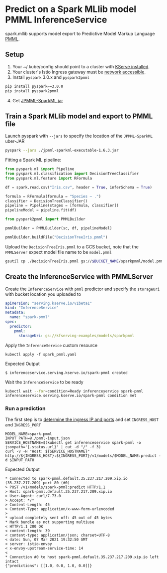# Predict on a Spark MLlib model PMML InferenceService
spark.mllib supports model export to Predictive Model Markup Language [PMML](https://en.wikipedia.org/wiki/Predictive_Model_Markup_Language).

## Setup
1. Your ~/.kube/config should point to a cluster with [KServe installed](../../../get_started/README.md#4-install-kserve).
2. Your cluster's Istio Ingress gateway must be [network accessible](https://istio.io/latest/docs/tasks/traffic-management/ingress/ingress-control/).
3. Install `pyspark` 3.0.x and `pyspark2pmml`
```bash
pip install pyspark~=3.0.0
pip install pyspark2pmml
```
4. Get [JPMML-SparkML jar](https://github.com/jpmml/jpmml-sparkml/releases/download/1.6.3/jpmml-sparkml-executable-1.6.3.jar) 

## Train a Spark MLlib model and export to PMML file

Launch pyspark with `--jars` to specify the location of the `JPMML-SparkML` uber-JAR
```bash
pyspark --jars ./jpmml-sparkml-executable-1.6.3.jar
```

Fitting a Spark ML pipeline:
```python
from pyspark.ml import Pipeline
from pyspark.ml.classification import DecisionTreeClassifier
from pyspark.ml.feature import RFormula

df = spark.read.csv("Iris.csv", header = True, inferSchema = True)

formula = RFormula(formula = "Species ~ .")
classifier = DecisionTreeClassifier()
pipeline = Pipeline(stages = [formula, classifier])
pipelineModel = pipeline.fit(df)

from pyspark2pmml import PMMLBuilder

pmmlBuilder = PMMLBuilder(sc, df, pipelineModel)

pmmlBuilder.buildFile("DecisionTreeIris.pmml")
```

Upload the `DecisionTreeIris.pmml` to a GCS bucket, note that the `PMMLServer` expect model file name to be `model.pmml`
```bash
gsutil cp ./DecisionTreeIris.pmml gs://$BUCKET_NAME/sparkpmml/model.pmml
```
 
## Create the InferenceService with PMMLServer
Create the `InferenceService` with `pmml` predictor and specify the `storageUri` with bucket location you uploaded to
```yaml
apiVersion: "serving.kserve.io/v1beta1"
kind: "InferenceService"
metadata:
  name: "spark-pmml"
spec:
  predictor:
    pmml:
      storageUri: gs://kfserving-examples/models/sparkpmml
```

Apply the `InferenceService` custom resource
```
kubectl apply -f spark_pmml.yaml
```

Expected Output
```
$ inferenceservice.serving.kserve.io/spark-pmml created
```

Wait the `InferenceService` to be ready
```bash
kubectl wait --for=condition=Ready inferenceservice spark-pmml
inferenceservice.serving.kserve.io/spark-pmml condition met
```

### Run a prediction
The first step is to [determine the ingress IP and ports](../../../get_started/first_isvc.md#3-determine-the-ingress-ip-and-ports) and set `INGRESS_HOST` and `INGRESS_PORT`

```
MODEL_NAME=spark-pmml
INPUT_PATH=@./pmml-input.json
SERVICE_HOSTNAME=$(kubectl get inferenceservice spark-pmml -o jsonpath='{.status.url}' | cut -d "/" -f 3)
curl -v -H "Host: ${SERVICE_HOSTNAME}" http://${INGRESS_HOST}:${INGRESS_PORT}/v1/models/$MODEL_NAME:predict -d $INPUT_PATH
```

Expected Output

```
* Connected to spark-pmml.default.35.237.217.209.xip.io (35.237.217.209) port 80 (#0)
> POST /v1/models/spark-pmml:predict HTTP/1.1
> Host: spark-pmml.default.35.237.217.209.xip.io
> User-Agent: curl/7.73.0
> Accept: */*
> Content-Length: 45
> Content-Type: application/x-www-form-urlencoded
>
* upload completely sent off: 45 out of 45 bytes
* Mark bundle as not supporting multiuse
< HTTP/1.1 200 OK
< content-length: 39
< content-type: application/json; charset=UTF-8
< date: Sun, 07 Mar 2021 19:32:50 GMT
< server: istio-envoy
< x-envoy-upstream-service-time: 14
<
* Connection #0 to host spark-pmml.default.35.237.217.209.xip.io left intact
{"predictions": [[1.0, 0.0, 1.0, 0.0]]}
```
